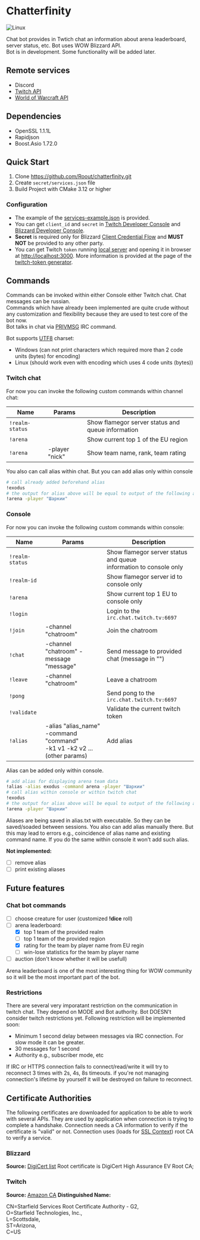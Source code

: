 # Chatterfinity

![Linux](https://github.com/Roout/chatterfinity/actions/workflows/cmake.yml/badge.svg?branch=master)

Chat bot provides in Twtich chat an information about arena leaderboard, server status, etc. Bot uses WOW Blizzard API.  
Bot is in development. Some functionality will be added later.

## Remote services

- Discord
- [Twitch API](https://dev.twitch.tv/docs/api)
- [World of Warcraft API](https://develop.battle.net/documentation/world-of-warcraft-classic/game-data-apis)

## Dependencies

- OpenSSL 1.1.1L
- Rapidjson
- Boost.Asio 1.72.0

## Quick Start

1. Clone <https://github.com/Roout/chatterfinity.git>
2. Create `secret/services.json` file
3. Build Project with CMake 3.12 or higher

### Configuration

- The example of the [services-example.json](secret/services.json) is provided.
- You can get `client_id` and `secret` in [Twitch Developer Console](https://dev.twitch.tv/) and [Blizzard Developer Console](https://develop.battle.net/).
- **Secret** is required only for Blizzard [Client Credential Flow](https://develop.battle.net/documentation/guides/using-oauth/client-credentials-flow) and **MUST NOT** be provided to any other party.  
- You can get Twitch `token` running [local server](https://github.com/Roout/twitch-token) and opening it in browser at <http://localhost:3000>. More information is provided at the page of the [twitch-token generator](https://github.com/Roout/twitch-token).

## Commands

Commands can be invoked within either Console either Twitch chat. Chat messages can be russian.  
Commands which have already been implemented are quite crude without any customization and flexibility because they are used to test core of the bot now.  
Bot talks in chat via [PRIVMSG](https://dev.twitch.tv/docs/irc/guide) IRC command.

Bot supports [UTF8](https://en.wikipedia.org/wiki/UTF-8) charset:

- Windows (can not print characters which required more than 2 code units (bytes) for encoding)
- Linux (should work even with encoding which uses 4 code units (bytes))

### Twitch chat

For now you can invoke the following custom commands within channel chat:

| Name           |  Params        | Description                                         |
|----------------|----------------|-----------------------------------------------------|
| `!realm-status`|                | Show flamegor server status and queue information   |
| `!arena`       |                | Show current top 1 of the EU region                 |
| `!arena`       | -player "nick" | Show team name, rank, team rating                   |

You also can call alias within chat. But you can add alias only within console

```bash
# call already added beforehand alias
!exodus
# the output for alias above will be equal to output of the following arena command
!arena -player "Шаркии"
```

### Console

For now you can invoke the following custom commands within console:

| Name           |  Params            | Description                                                        |
|----------------|--------------------|--------------------------------------------------------------------|
| `!realm-status`|                    | Show flamegor server status and queue <br />information to console only  |
| `!realm-id`    |                    | Show flamegor server id to console only                            |
| `!arena`       |                    | Show current top 1 EU to console only                              |
| `!login`       |                    | Login to the `irc.chat.twitch.tv:6697`                             |
| `!join`        | -channel "chatroom"| Join the chatroom                                                  |
| `!chat`        | -channel "chatroom" -message "message" | Send message to provided chat (message in "")  |
| `!leave`       | -channel "chatroom"| Leave a chatroom                                                   |
| `!pong`        |                    | Send pong to the `irc.chat.twitch.tv:6697`                         |
| `!validate`    |                    | Validate the current twitch token                                  |
| `!alias`       | -alias "alias_name" -command "command" <br />-k1 v1 -k2 v2 ... (other params) | Add alias |

Alias can be added only within console.

```bash
# add alias for displaying arena team data
!alias -alias exodus -command arena -player "Шаркии"
# call alias within console or within twitch chat
!exodus
# the output for alias above will be equal to output of the following arena command
!arena -player "Шаркии"
```

Aliases are being saved in alias.txt with executable. So they can be saved/soaded between sessions. You also can add alias manually there. But this may lead to errors e.g., coincidence of alias name and existing command name. If you do the same within console it won't add such alias.  

**Not implemented:**

- [ ] remove alias
- [ ] print existing aliases

## Future features

### Chat bot commands

- [ ] choose creature for user (customized **!dice** roll)
- [ ] arena leaderboard:
  - [x] top 1 team of the provided realm
  - [ ] top 1 team of the provided region
  - [x] rating for the team by player name from EU regin
  - [ ] win-lose statistics for the team by player name
- [ ] auction (don't know whether it will be usefull)

Arena leaderboard is one of the most interesting thing for WOW community so it will be the most important part of the bot.

### Restrictions

There are several very imporatant restriction on the communication in twitch chat. They depend on MODE and Bot authority.
Bot DOESN't consider twitch restrictions yet. Following restriction will be implemented soon:

- Minimum 1 second delay between messages via IRC connection. For slow mode it can be greater.
- 30 messages for 1 second
- Authority e.g., subscriber mode, etc

If IRC or HTTPS connection fails to connect/read/write it will try to reconnect 3 times with 2s, 4s, 8s timeouts. if you're not managing connection's lifetime by yourself it will be destroyed on failure to reconnect.

## Certificate Authorities

The following certificates are downloaded for application to be able to work with several APIs.
They are used by application when connection is trying to complete a handshake.
Connection needs a CA information to verify if the certificate is "valid" or not.
Connection uses (loads for [SSL Context](https://www.boost.org/doc/libs/1_72_0/doc/html/boost_asio/reference/ssl__context/load_verify_file.html)) root CA to verify a service.

### Blizzard

**Source:** [DigiCert list](https://www.digicert.com/kb/digicert-root-certificates.htm#roots)
Root certificate is DigiCert High Assurance EV Root CA;

### Twitch

**Source:** [Amazon CA](https://www.amazontrust.com/repository/)
**Distinguished Name:**  

CN=Starfield Services Root Certificate Authority - G2,  
O=Starfield Technologies\, Inc.,  
L=Scottsdale,  
ST=Arizona,  
C=US  
